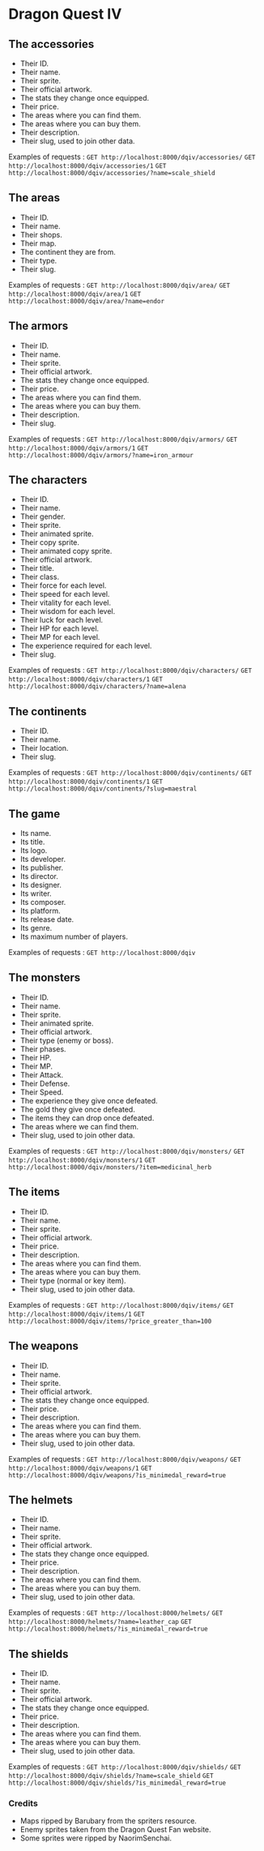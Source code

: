 # Dragon Quest IV

## The accessories

- Their ID.
- Their name.
- Their sprite.
- Their official artwork.
- The stats they change once equipped.
- Their price.
- The areas where you can find them.
- The areas where you can buy them.
- Their description.
- Their slug, used to join other data.

Examples of requests :
```GET http://localhost:8000/dqiv/accessories/```
```GET http://localhost:8000/dqiv/accessories/1```
```GET http://localhost:8000/dqiv/accessories/?name=scale_shield```

## The areas

- Their ID.
- Their name.
- Their shops.
- Their map.
- The continent they are from.
- Their type.
- Their slug.

Examples of requests :
```GET http://localhost:8000/dqiv/area/```
```GET http://localhost:8000/dqiv/area/1```
```GET http://localhost:8000/dqiv/area/?name=endor```

## The armors

- Their ID.
- Their name.
- Their sprite.
- Their official artwork.
- The stats they change once equipped.
- Their price.
- The areas where you can find them.
- The areas where you can buy them.
- Their description.
- Their slug.

Examples of requests :
```GET http://localhost:8000/dqiv/armors/```
```GET http://localhost:8000/dqiv/armors/1```
```GET http://localhost:8000/dqiv/armors/?name=iron_armour```

## The characters

- Their ID.
- Their name.
- Their gender.
- Their sprite.
- Their animated sprite.
- Their copy sprite.
- Their animated copy sprite.
- Their official artwork.
- Their title.
- Their class.
- Their force for each level.
- Their speed for each level.
- Their vitality for each level.
- Their wisdom for each level.
- Their luck for each level.
- Their HP for each level.
- Their MP for each level.
- The experience required for each level.
- Their slug.


Examples of requests :
```GET http://localhost:8000/dqiv/characters/```
```GET http://localhost:8000/dqiv/characters/1```
```GET http://localhost:8000/dqiv/characters/?name=alena```

## The continents

- Their ID.
- Their name.
- Their location.
- Their slug.

Examples of requests :
```GET http://localhost:8000/dqiv/continents/```
```GET http://localhost:8000/dqiv/continents/1```
```GET http://localhost:8000/dqiv/continents/?slug=maestral```

## The game

- Its name.
- Its title.
- Its logo.
- Its developer.
- Its publisher.
- Its director.
- Its designer.
- Its writer.
- Its composer.
- Its platform.
- Its release date.
- Its genre.
- Its maximum number of players.

Examples of requests :
```GET http://localhost:8000/dqiv```

## The monsters

- Their ID.
- Their name.
- Their sprite.
- Their animated sprite.
- Their official artwork.
- Their type (enemy or boss).
- Their phases.
- Their HP.
- Their MP.
- Their Attack.
- Their Defense.
- Their Speed.
- The experience they give once defeated.
- The gold they give once defeated.
- The items they can drop once defeated.
- The areas where we can find them.
- Their slug, used to join other data.

Examples of requests :
```GET http://localhost:8000/dqiv/monsters/```
```GET http://localhost:8000/dqiv/monsters/1```
```GET http://localhost:8000/dqiv/monsters/?item=medicinal_herb```

## The items

- Their ID.
- Their name.
- Their sprite.
- Their official artwork.
- Their price.
- Their description.
- The areas where you can find them.
- The areas where you can buy them.
- Their type (normal or key item).
- Their slug, used to join other data.

Examples of requests :
```GET http://localhost:8000/dqiv/items/```
```GET http://localhost:8000/dqiv/items/1```
```GET http://localhost:8000/dqiv/items/?price_greater_than=100```

## The weapons

- Their ID.
- Their name.
- Their sprite.
- Their official artwork.
- The stats they change once equipped.
- Their price.
- Their description.
- The areas where you can find them.
- The areas where you can buy them.
- Their slug, used to join other data.

Examples of requests :
```GET http://localhost:8000/dqiv/weapons/```
```GET http://localhost:8000/dqiv/weapons/1```
```GET http://localhost:8000/dqiv/weapons/?is_minimedal_reward=true```

## The helmets

- Their ID.
- Their name.
- Their sprite.
- Their official artwork.
- The stats they change once equipped.
- Their price.
- Their description.
- The areas where you can find them.
- The areas where you can buy them.
- Their slug, used to join other data.

Examples of requests :
```GET http://localhost:8000/helmets/```
```GET http://localhost:8000/helmets/?name=leather_cap```
```GET http://localhost:8000/helmets/?is_minimedal_reward=true```

## The shields

- Their ID.
- Their name.
- Their sprite.
- Their official artwork.
- The stats they change once equipped.
- Their price.
- Their description.
- The areas where you can find them.
- The areas where you can buy them.
- Their slug, used to join other data.

Examples of requests :
```GET http://localhost:8000/dqiv/shields/```
```GET http://localhost:8000/dqiv/shields/?name=scale_shield```
```GET http://localhost:8000/dqiv/shields/?is_minimedal_reward=true```

### Credits

- Maps ripped by Barubary from the spriters resource.
- Enemy sprites taken from the Dragon Quest Fan website.
- Some sprites were ripped by NaorimSenchai.

